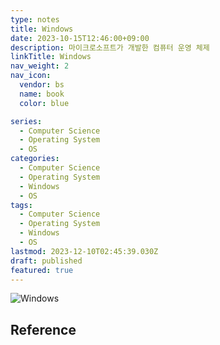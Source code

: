 ```yaml
---
type: notes
title: Windows
date: 2023-10-15T12:46:00+09:00
description: 마이크로소프트가 개발한 컴퓨터 운영 체제
linkTitle: Windows
nav_weight: 2
nav_icon:
  vendor: bs
  name: book
  color: blue

series:
  - Computer Science
  - Operating System
  - OS
categories:
  - Computer Science
  - Operating System
  - Windows
  - OS
tags:
  - Computer Science
  - Operating System
  - Windows
  - OS
lastmod: 2023-12-10T02:45:39.030Z
draft: published
featured: true
---
```


![Windows](/content/computer-science/windows.png#center)

## Reference
